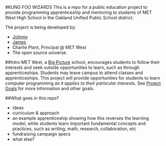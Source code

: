 #KUNG FOO WIZARDS
This is a repo for a public education project to provide programming apprenticeship and mentoring to students of MET West High School in the Oakland Unified Public School district.

The project is being developed by:

* [Johnny](https://github.com/NHQ)
* [James](https://github.com/substack)
* Charlie Plant, Principal @ MET West
* The open source universe.

##Intro
MET West, a [Big Picture](http://www.bigpicture.org/) school, encourages students to follow their interests and seek outside opportunities to learn, such as through apprenticeships.  Students may leave campus to attend classes and apprenticeships. This project will provide opportunities for students to learn computer programming _as it applies to their particular interests_.  See [Project Goals](/campaign/goals.md) for more information and other goals.

##What goes in this repo?
* ideas
* curriculum & approach
* an example apprenticeship showing how this reverses the learning model, while students learn important fundamental concepts and practices, such as writing, math, research, collaboration, etc
* fundraising campaign specs
* what else?